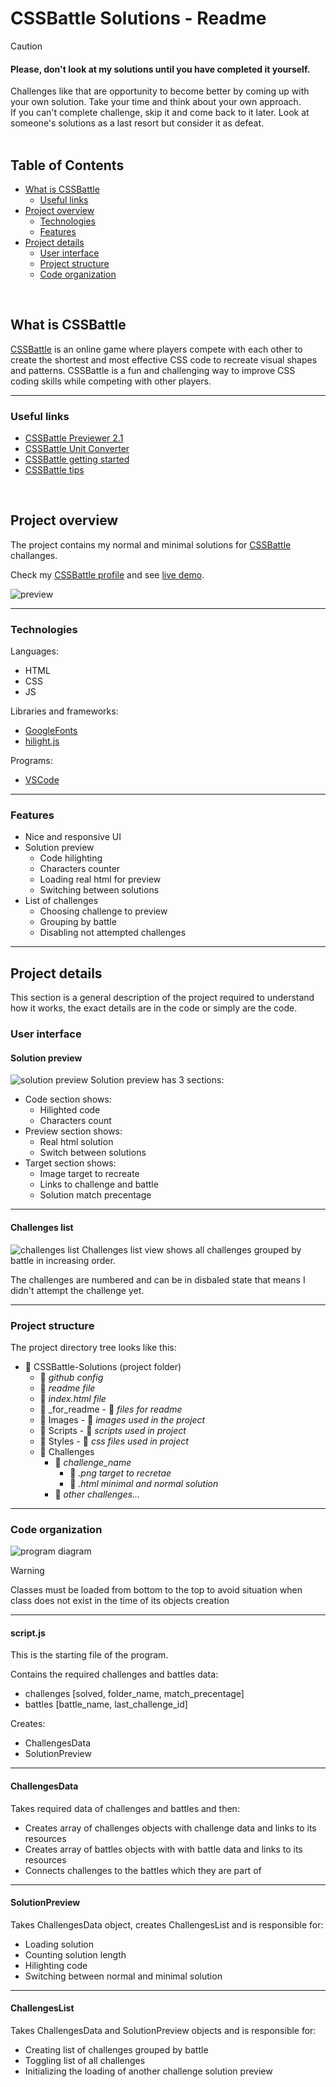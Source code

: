# CSSBattle Solutions - Readme
> [!CAUTION]  
> <h4>Please, don't look at my solutions until you have completed it yourself.</h4>
> Challenges like that are opportunity to become better by coming up with your own solution. Take your time and think about your own approach.<br>
> If you can't complete challenge, skip it and come back to it later. Look at someone's solutions as a last resort but consider it as defeat.

<br>

## Table of Contents
* [What is CSSBattle](#what-is-cssbattle)
  * [Useful links](#useful-links)
* [Project overview](#project-overview)
  * [Technologies](#technologies)
  * [Features](#features)
* [Project details](#project-details)
  * [User interface](#user-interface)
  * [Project structure](#project-structure)
  * [Code organization](#code-organization)

<br>

## What is CSSBattle
[CSSBattle](https://cssbattle.dev) is an online game where players compete with each other to create the shortest and most effective CSS code to recreate visual shapes and patterns. 
CSSBattle is a fun and challenging way to improve CSS coding skills while competing with other players.

----------------------------------

### Useful links
- [CSSBattle Previewer 2.1](https://tc70f3.csb.app)
- [CSSBattle Unit Converter](https://u9kels.csb.app)
- [CSSBattle getting started](https://cssbattle.dev/blog/getting-started)
- [CSSBattle tips](https://cssbattle.dev/tips)

<br>

## Project overview
The project contains my normal and minimal solutions for [CSSBattle](https://cssbattle.dev) challanges.

Check my [CSSBattle profile](https://cssbattle.dev/player/artur_pas) and see [live demo](https://pasek108.github.io/CSSBattle-Solutions/).

![preview](/_for_readme/preview.png)

----------------------------------

### Technologies
Languages:
- HTML
- CSS
- JS
  
Libraries and frameworks:
- [GoogleFonts](https://fonts.google.com)
- [hilight.js](https://highlightjs.org)

Programs:
- [VSCode](https://code.visualstudio.com)

----------------------------------

### Features
- Nice and responsive UI
- Solution preview
  - Code hilighting
  - Characters counter
  - Loading real html for preview
  - Switching between solutions
- List of challenges
  - Choosing challenge to preview
  - Grouping by battle
  - Disabling not attempted challenges

----------------------------------

## Project details
This section is a general description of the project required to understand how it works, the exact details are in the code or simply are the code.

### User interface
#### Solution preview
![solution preview](/_for_readme/solution_preview.png)
Solution preview has 3 sections:
- Code section shows:
  - Hilighted code
  - Characters count
- Preview section shows:
  - Real html solution
  - Switch between solutions
- Target section shows:
  - Image target to recreate
  - Links to challenge and battle
  - Solution match precentage

----------------------------------

#### Challenges list
![challenges list](/_for_readme/challenges_list.png)
Challenges list view shows all challenges grouped by battle in increasing order. 

The challenges are numbered and can be in disbaled state that means I didn't attempt the challenge yet.

----------------------------------

### Project structure
The project directory tree looks like this:
- :file_folder: CSSBattle-Solutions (project folder)
  - :page_facing_up: *github config*
  - :page_facing_up: *readme file*
  - :page_facing_up: *index.html file*
  - :file_folder: _for_readme - :page_facing_up: *files for readme*
  - :file_folder: Images - :page_facing_up: *images used in the project*
  - :file_folder: Scripts - :page_facing_up: *scripts used in project*
  - :file_folder: Styles - :page_facing_up: *css files used in project*
  - :file_folder: Challenges
    - :file_folder: *challenge_name*
      - :page_facing_up: *.png target to recretae*
      - :page_facing_up: *.html minimal and normal solution*
    - :file_folder: *other challenges...*
  
----------------------------------

### Code organization

![program diagram](/_for_readme/program_diagram.png)

> [!WARNING]  
> Classes must be loaded from bottom to the top to avoid situation when class does not exist in the time of its objects creation

----------------------------------

#### script.js
This is the starting file of the program. 

Contains the required challenges and battles data:
- challenges [solved, folder_name, match_precentage]
- battles [battle_name, last_challenge_id]

Creates:
- ChallengesData
- SolutionPreview 

----------------------------------

#### ChallengesData
Takes required data of challenges and battles and then:
- Creates array of challenges objects with challenge data and links to its resources
- Creates array of battles objects with with battle data and links to its resources
- Connects challenges to the battles which they are part of

----------------------------------

#### SolutionPreview
Takes ChallengesData object, creates ChallengesList and is responsible for:
- Loading solution 
- Counting solution length
- Hilighting code
- Switching between normal and minimal solution

----------------------------------

#### ChallengesList
Takes ChallengesData and  SolutionPreview objects and is responsible for:
- Creating list of challenges grouped by battle 
- Toggling list of all challenges
- Initializing the loading of another challenge solution preview
